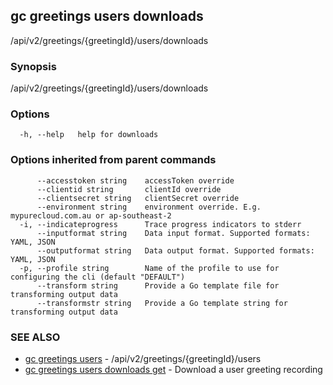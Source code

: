 ## gc greetings users downloads

/api/v2/greetings/{greetingId}/users/downloads

### Synopsis

/api/v2/greetings/{greetingId}/users/downloads

### Options

```
  -h, --help   help for downloads
```

### Options inherited from parent commands

```
      --accesstoken string    accessToken override
      --clientid string       clientId override
      --clientsecret string   clientSecret override
      --environment string    environment override. E.g. mypurecloud.com.au or ap-southeast-2
  -i, --indicateprogress      Trace progress indicators to stderr
      --inputformat string    Data input format. Supported formats: YAML, JSON
      --outputformat string   Data output format. Supported formats: YAML, JSON
  -p, --profile string        Name of the profile to use for configuring the cli (default "DEFAULT")
      --transform string      Provide a Go template file for transforming output data
      --transformstr string   Provide a Go template string for transforming output data
```

### SEE ALSO

* [gc greetings users](gc_greetings_users.html)	 - /api/v2/greetings/{greetingId}/users
* [gc greetings users downloads get](gc_greetings_users_downloads_get.html)	 - Download a user greeting recording


